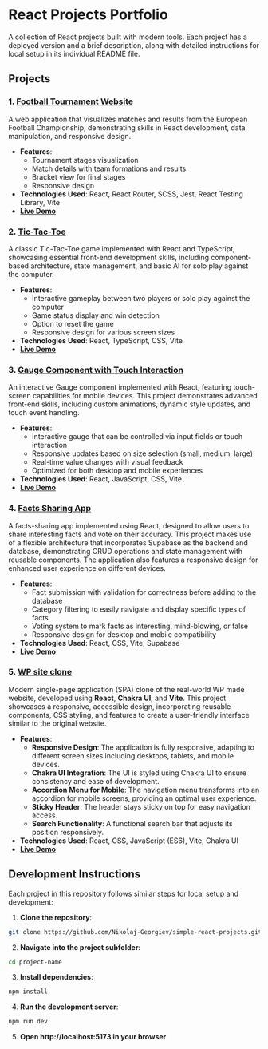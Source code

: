 # React Projects Portfolio

A collection of React projects built with modern tools. Each project has a deployed version and a brief description, along with detailed instructions for local setup in its individual README file.

## Projects

### 1. [Football Tournament Website](./football-tournament/README.md)

A web application that visualizes matches and results from the European Football Championship, demonstrating skills in React development, data manipulation, and responsive design.

- **Features**:
  - Tournament stages visualization
  - Match details with team formations and results
  - Bracket view for final stages
  - Responsive design
- **Technologies Used**: React, React Router, SCSS, Jest, React Testing Library, Vite
- **[Live Demo](https://ng-football-tournament-v2.netlify.app)**

### 2. [Tic-Tac-Toe](./tic-tac-toe/README.md)

A classic Tic-Tac-Toe game implemented with React and TypeScript, showcasing essential front-end development skills, including component-based architecture, state management, and basic AI for solo play against the computer.

- **Features**:
  - Interactive gameplay between two players or solo play against the computer
  - Game status display and win detection
  - Option to reset the game
  - Responsive design for various screen sizes
- **Technologies Used**: React, TypeScript, CSS, Vite
- **[Live Demo](https://tic-tac-toe-v2-nikolaj-georgiev.netlify.app/)**

### 3. [Gauge Component with Touch Interaction](./reusable-gauge/README.md)

An interactive Gauge component implemented with React, featuring touch-screen capabilities for mobile devices. This project demonstrates advanced front-end skills, including custom animations, dynamic style updates, and touch event handling.

- **Features**:
  - Interactive gauge that can be controlled via input fields or touch interaction
  - Responsive updates based on size selection (small, medium, large)
  - Real-time value changes with visual feedback
  - Optimized for both desktop and mobile experiences
- **Technologies Used**: React, JavaScript, CSS, Vite
- **[Live Demo](https://gauge-nikolaj-georgiev.netlify.app/)**

### 4. [Facts Sharing App](./facts-app/README.md)

A facts-sharing app implemented using React, designed to allow users to share interesting facts and vote on their accuracy. This project makes use of a flexible architecture that incorporates Supabase as the backend and database, demonstrating CRUD operations and state management with reusable components. The application also features a responsive design for enhanced user experience on different devices.

- **Features**:
  - Fact submission with validation for correctness before adding to the database
  - Category filtering to easily navigate and display specific types of facts
  - Voting system to mark facts as interesting, mind-blowing, or false
  - Responsive design for desktop and mobile compatibility
- **Technologies Used**: React, CSS, Vite, Supabase
- **[Live Demo](https://your-deployment-link.com)**
  
### 5. [WP site clone](./wp-site-clone/README.md)

Modern single-page application (SPA) clone of the real-world WP made website, developed using **React**, **Chakra UI**, and **Vite**. This project showcases a responsive, accessible design, incorporating reusable components, CSS styling, and features to create a user-friendly interface similar to the original website.

- **Features**:
  - **Responsive Design**: The application is fully responsive, adapting to different screen sizes including desktops, tablets, and mobile devices.
  - **Chakra UI Integration**: The UI is styled using Chakra UI to ensure consistency and ease of development.
  - **Accordion Menu for Mobile**: The navigation menu transforms into an accordion for mobile screens, providing an optimal user experience.
  - **Sticky Header**: The header stays sticky on top for easy navigation access.
  - **Search Functionality**: A functional search bar that adjusts its position responsively.
- **Technologies Used**: React, CSS, JavaScript (ES6), Vite, Chakra UI
- **[Live Demo](https://clonetroll.netlify.app/)**



## Development Instructions

Each project in this repository follows similar steps for local setup and development:

1. **Clone the repository**:

```bash
git clone https://github.com/Nikolaj-Georgiev/simple-react-projects.git
```

2. **Navigate into the project subfolder**:

```bash
cd project-name
```

3. **Install dependencies**:

```bash
npm install
```

4. **Run the development server**:

```bash
npm run dev
```

5. **Open http://localhost:5173 in your browser**
